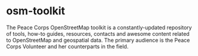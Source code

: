 # osm-toolkit
The Peace Corps OpenStreetMap toolkit is a constantly-updated repository of tools, how-to guides, resources, contacts and awesome content related to OpenStreetMap and geospatial data. The primary audience is the Peace Corps Volunteer and her counterparts in the field. 
